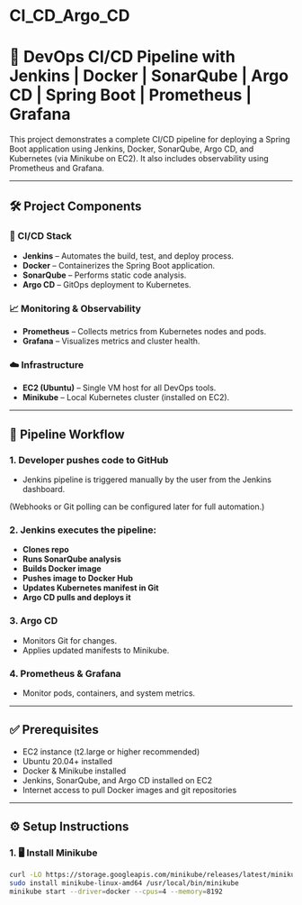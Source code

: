# CI_CD_Argo_CD
# 🚀 DevOps CI/CD Pipeline with Jenkins | Docker | SonarQube | Argo CD | Spring Boot | Prometheus | Grafana

This project demonstrates a complete CI/CD pipeline for deploying a Spring Boot application using Jenkins, Docker, SonarQube, Argo CD, and Kubernetes (via Minikube on EC2). It also includes observability using Prometheus and Grafana.

---

## 🛠️ Project Components

### 🔧 CI/CD Stack
- **Jenkins** – Automates the build, test, and deploy process.
- **Docker** – Containerizes the Spring Boot application.
- **SonarQube** – Performs static code analysis.
- **Argo CD** – GitOps deployment to Kubernetes.

### 📈 Monitoring & Observability
- **Prometheus** – Collects metrics from Kubernetes nodes and pods.
- **Grafana** – Visualizes metrics and cluster health.

### ☁️ Infrastructure
- **EC2 (Ubuntu)** – Single VM host for all DevOps tools.
- **Minikube** – Local Kubernetes cluster (installed on EC2).

---
## 🔁 Pipeline Workflow

### 1. **Developer pushes code to GitHub**
- Jenkins pipeline is triggered manually by the user from the Jenkins dashboard.

(Webhooks or Git polling can be configured later for full automation.)

### 2. **Jenkins executes the pipeline:**
- **Clones repo**
- **Runs SonarQube analysis**
- **Builds Docker image**
- **Pushes image to Docker Hub**
- **Updates Kubernetes manifest in Git**
- **Argo CD pulls and deploys it**

### 3. **Argo CD**
- Monitors Git for changes.
- Applies updated manifests to Minikube.

### 4. **Prometheus & Grafana**
- Monitor pods, containers, and system metrics.

---

## ✅ Prerequisites

- EC2 instance (t2.large or higher recommended)
- Ubuntu 20.04+ installed
- Docker & Minikube installed
- Jenkins, SonarQube, and Argo CD installed on EC2
- Internet access to pull Docker images and git repositories

---

## ⚙️ Setup Instructions

### 1. 🖥️ Install Minikube

```bash
curl -LO https://storage.googleapis.com/minikube/releases/latest/minikube-linux-amd64
sudo install minikube-linux-amd64 /usr/local/bin/minikube
minikube start --driver=docker --cpus=4 --memory=8192
